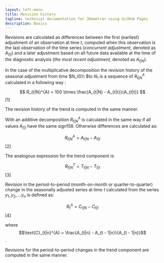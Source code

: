 ```yaml
---
layout: left-menu
title: Revision history
tagline: technical documentation for JDemetra+ using GitHub Pages
description: Basics
---
```


Revisions are calculated as differences between the first (earliest)
adjustment of an observation at time $t$, computed when this observation
is the last observation of the time series (*concurrent adjustment,*
denoted as $A_{t|t}$) and a later adjustment based on all future data
available at the time of the diagnostic analysis (*the* *most recent*
*adjustment,* denoted as $A_{t|N}$).

In the case of the multiplicative decomposition the revision history of
the seasonal adjustment from time $N_{0}\ $to $N_{1}$ is a sequence of
$R_{t|N}^{A}$ calculated in a following way :


  $$
  R_{t|N}^{A} = 100 \times \frac{A_{t|N} - A_{t|t}}{A_{t|t}}
  $$   \[1\] <!---\[7.126\]      -->
  

The revision history of the trend is computed in the same manner.

With an additive decomposition $R_{t|N}^{A}$ is calculated in the same
way if all values $A_{t|t}$ have the same sign158. Otherwise differences
are calculated as:

 
  $$
  R_{t|N}^{A} = A_{t|N} - A_{t|t}
  $$   \[2\] <!---\[7.158\]      --> 
 

The analogous expression for the trend component is:


  $$
  R_{t|N}^{T} = T_{t|N} - T_{t|t}
  $$   \[3\] <!---\[7.128\]      -->


Revision in the period-to-period (month-on-month or quarter-to-quarter)
change in the seasonally adjusted series at time $t$ calculated from the
series $y_{1},y_{2},\ldots y_{n}$ is defined as:

  
  $$
  R_{t}^{A} = C_{t|N} - C_{t|t}
  $$   \[4\] <!---\[7.129\]      -->
 

where $$\text{C}_{t|n}^{A} = \frac{A_{t|n} - A_{t - 1|n}}{A_{t - 1|n}}$$.

Revisions for the period-to-period changes in the trend component are
computed in the same manner.
